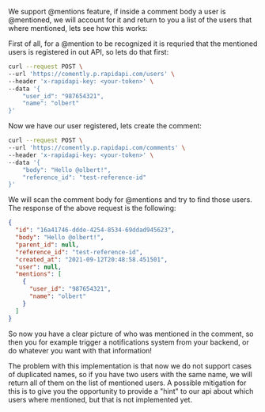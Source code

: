 We support @mentions feature, if inside a comment body a user is @mentioned, we will account for it and return to you a list of the users that where mentioned, lets see how this works:

First of all, for a @mention to be recognized it is requried that the mentioned users is registered in out API, so lets do that first:

```bash
curl --request POST \
--url 'https://comently.p.rapidapi.com/users' \
--header 'x-rapidapi-key: <your-token>' \
--data '{
    "user_id": "987654321",
    "name": "olbert"
}'
```

Now we have our user registered, lets create the comment:

```bash
curl --request POST \
--url 'https://comently.p.rapidapi.com/comments' \
--header 'x-rapidapi-key: <your-token>' \
--data '{
    "body": "Hello @olbert!",
    "reference_id": "test-reference-id"
}'
```

We will scan the comment body for @mentions and try to find those users. The response of the above request is the following:

```json
{
  "id": "16a41746-ddde-4254-8534-69ddad945623",
  "body": "Hello @olbert!",
  "parent_id": null,
  "reference_id": "test-reference-id",
  "created_at": "2021-09-12T20:48:58.451501",
  "user": null,
  "mentions": [
    {
      "user_id": "987654321",
      "name": "olbert"
    }
  ]
}
```

So now you have a clear picture of who was mentioned in the comment, so then you for example trigger a notifications system from your backend, or do whatever you want with that information!

The problem with this implementation is that now we do not support cases of duplicated names, so if you have two users with the same name, we will return all of them on the list of mentioned users. A possible mitigation for this is to give you the opportunity to provide a "hint" to our api about which users where mentioned, but that is not implemented yet.
